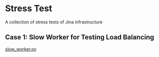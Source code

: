# Stress Test

A collection of stress tests of Jina infrastructure


## Case 1: Slow Worker for Testing Load Balancing

[slow_worker.py](slow_worker/)